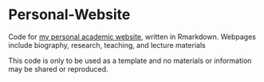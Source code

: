 # Personal-Website
Code for [my personal academic website](https://terpconnect.umd.edu/~jmmallon), written in Rmarkdown. Webpages include biography, research, teaching, and lecture materials

This code is only to be used as a template and no materials or information may be shared or reproduced.
